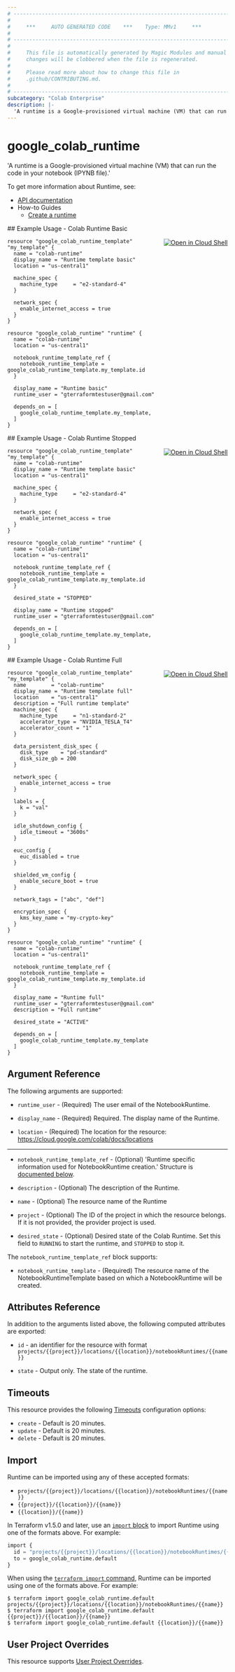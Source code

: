 ```yaml
---
# ----------------------------------------------------------------------------
#
#     ***     AUTO GENERATED CODE    ***    Type: MMv1     ***
#
# ----------------------------------------------------------------------------
#
#     This file is automatically generated by Magic Modules and manual
#     changes will be clobbered when the file is regenerated.
#
#     Please read more about how to change this file in
#     .github/CONTRIBUTING.md.
#
# ----------------------------------------------------------------------------
subcategory: "Colab Enterprise"
description: |-
  'A runtime is a Google-provisioned virtual machine (VM) that can run the code in your notebook (IPYNB file).
---
```


# google_colab_runtime

'A runtime is a Google-provisioned virtual machine (VM) that can run the code in your notebook (IPYNB file).'


To get more information about Runtime, see:

* [API documentation](https://cloud.google.com/vertex-ai/docs/reference/rest/v1/projects.locations.notebookRuntimes)
* How-to Guides
    * [Create a runtime](https://cloud.google.com/colab/docs/create-runtime)

<div class = "oics-button" style="float: right; margin: 0 0 -15px">
  <a href="https://console.cloud.google.com/cloudshell/open?cloudshell_git_repo=https%3A%2F%2Fgithub.com%2Fterraform-google-modules%2Fdocs-examples.git&cloudshell_image=gcr.io%2Fcloudshell-images%2Fcloudshell%3Alatest&cloudshell_print=.%2Fmotd&cloudshell_tutorial=.%2Ftutorial.md&cloudshell_working_dir=colab_runtime_basic&open_in_editor=main.tf" target="_blank">
    <img alt="Open in Cloud Shell" src="//gstatic.com/cloudssh/images/open-btn.svg" style="max-height: 44px; margin: 32px auto; max-width: 100%;">
  </a>
</div>
## Example Usage - Colab Runtime Basic


```hcl
resource "google_colab_runtime_template" "my_template" {
  name = "colab-runtime"
  display_name = "Runtime template basic"
  location = "us-central1"

  machine_spec {
    machine_type     = "e2-standard-4"
  }

  network_spec {
    enable_internet_access = true
  }
}

resource "google_colab_runtime" "runtime" {
  name = "colab-runtime"
  location = "us-central1" 
  
  notebook_runtime_template_ref {
    notebook_runtime_template = google_colab_runtime_template.my_template.id
  }
  
  display_name = "Runtime basic"
  runtime_user = "gterraformtestuser@gmail.com"

  depends_on = [
    google_colab_runtime_template.my_template,
  ]
}
```
<div class = "oics-button" style="float: right; margin: 0 0 -15px">
  <a href="https://console.cloud.google.com/cloudshell/open?cloudshell_git_repo=https%3A%2F%2Fgithub.com%2Fterraform-google-modules%2Fdocs-examples.git&cloudshell_image=gcr.io%2Fcloudshell-images%2Fcloudshell%3Alatest&cloudshell_print=.%2Fmotd&cloudshell_tutorial=.%2Ftutorial.md&cloudshell_working_dir=colab_runtime_stopped&open_in_editor=main.tf" target="_blank">
    <img alt="Open in Cloud Shell" src="//gstatic.com/cloudssh/images/open-btn.svg" style="max-height: 44px; margin: 32px auto; max-width: 100%;">
  </a>
</div>
## Example Usage - Colab Runtime Stopped


```hcl
resource "google_colab_runtime_template" "my_template" {
  name = "colab-runtime"
  display_name = "Runtime template basic"
  location = "us-central1"

  machine_spec {
    machine_type     = "e2-standard-4"
  }

  network_spec {
    enable_internet_access = true
  }
}

resource "google_colab_runtime" "runtime" {
  name = "colab-runtime"
  location = "us-central1" 
  
  notebook_runtime_template_ref {
    notebook_runtime_template = google_colab_runtime_template.my_template.id
  }

  desired_state = "STOPPED"
  
  display_name = "Runtime stopped"
  runtime_user = "gterraformtestuser@gmail.com"

  depends_on = [
    google_colab_runtime_template.my_template,
  ]
}
```
<div class = "oics-button" style="float: right; margin: 0 0 -15px">
  <a href="https://console.cloud.google.com/cloudshell/open?cloudshell_git_repo=https%3A%2F%2Fgithub.com%2Fterraform-google-modules%2Fdocs-examples.git&cloudshell_image=gcr.io%2Fcloudshell-images%2Fcloudshell%3Alatest&cloudshell_print=.%2Fmotd&cloudshell_tutorial=.%2Ftutorial.md&cloudshell_working_dir=colab_runtime_full&open_in_editor=main.tf" target="_blank">
    <img alt="Open in Cloud Shell" src="//gstatic.com/cloudssh/images/open-btn.svg" style="max-height: 44px; margin: 32px auto; max-width: 100%;">
  </a>
</div>
## Example Usage - Colab Runtime Full


```hcl
resource "google_colab_runtime_template" "my_template" {
  name        = "colab-runtime"
  display_name = "Runtime template full"
  location    = "us-central1"
  description = "Full runtime template"
  machine_spec {
    machine_type     = "n1-standard-2"
    accelerator_type = "NVIDIA_TESLA_T4"
    accelerator_count = "1"
  }

  data_persistent_disk_spec {
    disk_type    = "pd-standard"
    disk_size_gb = 200
  }

  network_spec {
    enable_internet_access = true
  }

  labels = {
    k = "val"
  }

  idle_shutdown_config {
    idle_timeout = "3600s"
  }

  euc_config {
    euc_disabled = true
  }

  shielded_vm_config {
    enable_secure_boot = true
  }

  network_tags = ["abc", "def"]

  encryption_spec {
    kms_key_name = "my-crypto-key"
  }
}

resource "google_colab_runtime" "runtime" {
  name = "colab-runtime"
  location = "us-central1" 
  
  notebook_runtime_template_ref {
    notebook_runtime_template = google_colab_runtime_template.my_template.id
  }
  
  display_name = "Runtime full"
  runtime_user = "gterraformtestuser@gmail.com"
  description = "Full runtime"

  desired_state = "ACTIVE"

  depends_on = [
    google_colab_runtime_template.my_template
  ]
}
```

## Argument Reference

The following arguments are supported:


* `runtime_user` -
  (Required)
  The user email of the NotebookRuntime.

* `display_name` -
  (Required)
  Required. The display name of the Runtime.

* `location` -
  (Required)
  The location for the resource: https://cloud.google.com/colab/docs/locations


- - -


* `notebook_runtime_template_ref` -
  (Optional)
  'Runtime specific information used for NotebookRuntime creation.'
  Structure is [documented below](#nested_notebook_runtime_template_ref).

* `description` -
  (Optional)
  The description of the Runtime.

* `name` -
  (Optional)
  The resource name of the Runtime

* `project` - (Optional) The ID of the project in which the resource belongs.
    If it is not provided, the provider project is used.

* `desired_state` - (Optional) Desired state of the Colab Runtime. Set this field to `RUNNING` to start the runtime, and `STOPPED` to stop it.


<a name="nested_notebook_runtime_template_ref"></a>The `notebook_runtime_template_ref` block supports:

* `notebook_runtime_template` -
  (Required)
  The resource name of the NotebookRuntimeTemplate based on which a NotebookRuntime will be created.

## Attributes Reference

In addition to the arguments listed above, the following computed attributes are exported:

* `id` - an identifier for the resource with format `projects/{{project}}/locations/{{location}}/notebookRuntimes/{{name}}`

* `state` -
  Output only. The state of the runtime.


## Timeouts

This resource provides the following
[Timeouts](https://developer.hashicorp.com/terraform/plugin/sdkv2/resources/retries-and-customizable-timeouts) configuration options:

- `create` - Default is 20 minutes.
- `update` - Default is 20 minutes.
- `delete` - Default is 20 minutes.

## Import


Runtime can be imported using any of these accepted formats:

* `projects/{{project}}/locations/{{location}}/notebookRuntimes/{{name}}`
* `{{project}}/{{location}}/{{name}}`
* `{{location}}/{{name}}`


In Terraform v1.5.0 and later, use an [`import` block](https://developer.hashicorp.com/terraform/language/import) to import Runtime using one of the formats above. For example:

```tf
import {
  id = "projects/{{project}}/locations/{{location}}/notebookRuntimes/{{name}}"
  to = google_colab_runtime.default
}
```

When using the [`terraform import` command](https://developer.hashicorp.com/terraform/cli/commands/import), Runtime can be imported using one of the formats above. For example:

```
$ terraform import google_colab_runtime.default projects/{{project}}/locations/{{location}}/notebookRuntimes/{{name}}
$ terraform import google_colab_runtime.default {{project}}/{{location}}/{{name}}
$ terraform import google_colab_runtime.default {{location}}/{{name}}
```

## User Project Overrides

This resource supports [User Project Overrides](https://registry.terraform.io/providers/hashicorp/google/latest/docs/guides/provider_reference#user_project_override).
